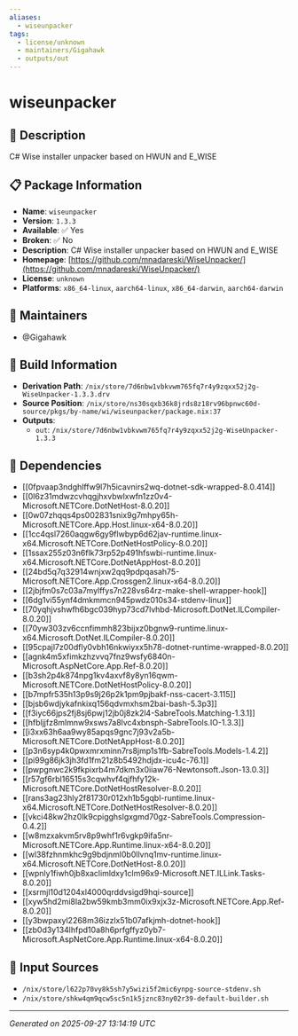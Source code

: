 ```yaml
---
aliases:
  - wiseunpacker
tags:
  - license/unknown
  - maintainers/Gigahawk
  - outputs/out
---
```


# wiseunpacker

## 📝 Description

C# Wise installer unpacker based on HWUN and E_WISE 

## 📋 Package Information

- **Name**: `wiseunpacker`
- **Version**: `1.3.3`
- **Available**: ✅ Yes
- **Broken**: ✅ No
- **Description**: C# Wise installer unpacker based on HWUN and E_WISE 
- **Homepage**: [https://github.com/mnadareski/WiseUnpacker/](https://github.com/mnadareski/WiseUnpacker/)
- **License**: `unknown`
- **Platforms**: `x86_64-linux`, `aarch64-linux`, `x86_64-darwin`, `aarch64-darwin`
## 👥 Maintainers

- @Gigahawk


## 🔧 Build Information

- **Derivation Path**: `/nix/store/7d6nbw1vbkvwm765fq7r4y9zqxx52j2g-WiseUnpacker-1.3.3.drv`
- **Source Position**: `/nix/store/ns30sqxb36k8jrds8z18rv96bpnwc60d-source/pkgs/by-name/wi/wiseunpacker/package.nix:37`
- **Outputs**:
  - `out`:  `/nix/store/7d6nbw1vbkvwm765fq7r4y9zqxx52j2g-WiseUnpacker-1.3.3`

## 🔗 Dependencies

- [[0fpvaap3ndghlffw9l7h5icavnirs2wq-dotnet-sdk-wrapped-8.0.414]]
- [[0l6z31mdwzcvhqgjhxvbwlxwfn1zz0v4-Microsoft.NETCore.DotNetHost-8.0.20]]
- [[0w07zhqqs4ps002831snix9g7mhpy65h-Microsoft.NETCore.App.Host.linux-x64-8.0.20]]
- [[1cc4qsl7260aqgw6gy9flwbyp6d62jav-runtime.linux-x64.Microsoft.NETCore.DotNetHostPolicy-8.0.20]]
- [[1ssax255z03n6flk73rp52p491hfswbi-runtime.linux-x64.Microsoft.NETCore.DotNetAppHost-8.0.20]]
- [[24bd5q7q32914wnjxw2qq9pdpqasah75-Microsoft.NETCore.App.Crossgen2.linux-x64-8.0.20]]
- [[2jbjfm0s7c03a7mylffys7n228vs64rz-make-shell-wrapper-hook]]
- [[6dg1vi55ynf4dmkmmcn945pwdz010s34-stdenv-linux]]
- [[70yqhjvshwfh6bgc039hyp73cd7lvhbd-Microsoft.DotNet.ILCompiler-8.0.20]]
- [[70yw303zv6ccnfimmh823bijxz0bgnw9-runtime.linux-x64.Microsoft.DotNet.ILCompiler-8.0.20]]
- [[95cpajl7z00dfly0vbh16nkwiyxx5h78-dotnet-runtime-wrapped-8.0.20]]
- [[agnk4m5xfimkzhzvvq7fnz9wsfy6840n-Microsoft.AspNetCore.App.Ref-8.0.20]]
- [[b3sh2p4k874npg1kv4axvf8y8yn16qwm-Microsoft.NETCore.DotNetHostPolicy-8.0.20]]
- [[b7mpfr535h13p9s9j26p2k1pm9pjbakf-nss-cacert-3.115]]
- [[bjsb6wdjykafnkixq156qdvmxhsm2bai-bash-5.3p3]]
- [[f3iyc66jps2fj8sj6pwj12jb0j8zk2l4-SabreTools.Matching-1.3.1]]
- [[hfbljjfz8mlmnw9xsws7a8lvc4xbnsph-SabreTools.IO-1.3.3]]
- [[i3xx63h6aa9wy85apqs9gnc7j93v2a5b-Microsoft.NETCore.DotNetAppHost-8.0.20]]
- [[p3n6syp4k0pwxmrxminn7rs8jmp1s1fb-SabreTools.Models-1.4.2]]
- [[pi99g86jk3jh3fd1fm21z8b5492hdjdx-icu4c-76.1]]
- [[pwpgnwc2k9fkpixrb4m7dkm3x0iiaw76-Newtonsoft.Json-13.0.3]]
- [[r57gf6rbl16515s3cqwhvf4qjfhfy12k-Microsoft.NETCore.DotNetHostResolver-8.0.20]]
- [[rans3ag23hly2f81730r012xh1b5gqbl-runtime.linux-x64.Microsoft.NETCore.DotNetHostResolver-8.0.20]]
- [[vkci48kw2hz0lk9cpigghslgxgmd70gz-SabreTools.Compression-0.4.2]]
- [[w8mzxakvm5rv8p9whf1r6vgkp9ifa5nr-Microsoft.NETCore.App.Runtime.linux-x64-8.0.20]]
- [[wl38fzhnmkhc9g9bdjnml0b0llvnq1mv-runtime.linux-x64.Microsoft.NETCore.DotNetHost-8.0.20]]
- [[wpnly1fiwh0jb8xaclimldxy1clm96x9-Microsoft.NET.ILLink.Tasks-8.0.20]]
- [[xsrmjl10d1204xl4000qrddvsigd9hqi-source]]
- [[xyw5hd2mi8la2bw59kmb3mm0ix9xjx3z-Microsoft.NETCore.App.Ref-8.0.20]]
- [[y3bwpaxyl2268m36izzlx51b07afkjmh-dotnet-hook]]
- [[zb0d3y134lhfpd10a8h6prfgffyz0yb7-Microsoft.AspNetCore.App.Runtime.linux-x64-8.0.20]]

## 📁 Input Sources

- `/nix/store/l622p70vy8k5sh7y5wizi5f2mic6ynpg-source-stdenv.sh`
- `/nix/store/shkw4qm9qcw5sc5n1k5jznc83ny02r39-default-builder.sh`

---
*Generated on 2025-09-27 13:14:19 UTC*
